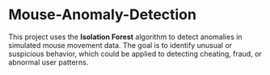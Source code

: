 # Mouse-Anomaly-Detection
This project uses the **Isolation Forest** algorithm to detect anomalies in simulated mouse movement data. The goal is to identify unusual or suspicious behavior, which could be applied to detecting cheating, fraud, or abnormal user patterns.
